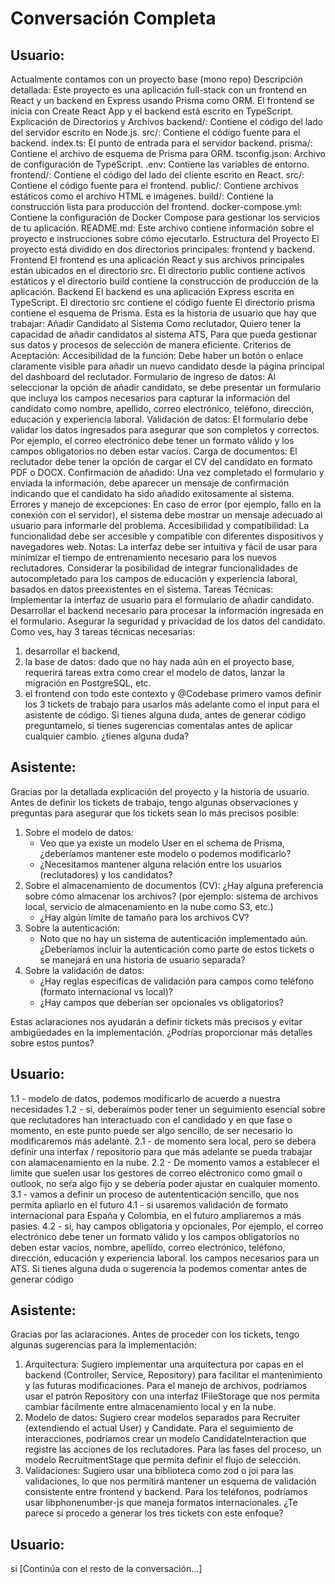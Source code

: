 # Conversación Completa

## Usuario:
Actualmente contamos con un proyecto base (mono repo)
Descripción detallada:
Este proyecto es una aplicación full-stack con un frontend en React y un backend en Express usando Prisma como ORM. El frontend se inicia con Create React App y el backend está escrito en TypeScript.
Explicación de Directorios y Archivos
backend/: Contiene el código del lado del servidor escrito en Node.js.
src/: Contiene el código fuente para el backend.
index.ts: El punto de entrada para el servidor backend.
prisma/: Contiene el archivo de esquema de Prisma para ORM.
tsconfig.json: Archivo de configuración de TypeScript.
.env: Contiene las variables de entorno.
frontend/: Contiene el código del lado del cliente escrito en React.
src/: Contiene el código fuente para el frontend.
public/: Contiene archivos estáticos como el archivo HTML e imágenes.
build/: Contiene la construcción lista para producción del frontend.
docker-compose.yml: Contiene la configuración de Docker Compose para gestionar los servicios de tu aplicación.
README.md: Este archivo contiene información sobre el proyecto e instrucciones sobre cómo ejecutarlo.
Estructura del Proyecto
El proyecto está dividido en dos directorios principales: frontend y backend.
Frontend
El frontend es una aplicación React y sus archivos principales están ubicados en el directorio src. El directorio public contiene activos estáticos y el directorio build contiene la construcción de producción de la aplicación.
Backend
El backend es una aplicación Express escrita en TypeScript.
El directorio src contiene el código fuente
El directorio prisma contiene el esquema de Prisma.
Esta es la historia de usuario que hay que trabajar:
Añadir Candidato al Sistema
Como reclutador,
Quiero tener la capacidad de añadir candidatos al sistema ATS,
Para que pueda gestionar sus datos y procesos de selección de manera eficiente.
Criterios de Aceptación:
Accesibilidad de la función: Debe haber un botón o enlace claramente visible para añadir un nuevo candidato desde la página principal del dashboard del reclutador.
Formulario de ingreso de datos: Al seleccionar la opción de añadir candidato, se debe presentar un formulario que incluya los campos necesarios para capturar la información del candidato como nombre, apellido, correo electrónico, teléfono, dirección, educación y experiencia laboral.
Validación de datos: El formulario debe validar los datos ingresados para asegurar que son completos y correctos. Por ejemplo, el correo electrónico debe tener un formato válido y los campos obligatorios no deben estar vacíos.
Carga de documentos: El reclutador debe tener la opción de cargar el CV del candidato en formato PDF o DOCX.
Confirmación de añadido: Una vez completado el formulario y enviada la información, debe aparecer un mensaje de confirmación indicando que el candidato ha sido añadido exitosamente al sistema.
Errores y manejo de excepciones: En caso de error (por ejemplo, fallo en la conexión con el servidor), el sistema debe mostrar un mensaje adecuado al usuario para informarle del problema.
Accesibilidad y compatibilidad: La funcionalidad debe ser accesible y compatible con diferentes dispositivos y navegadores web.
Notas:
La interfaz debe ser intuitiva y fácil de usar para minimizar el tiempo de entrenamiento necesario para los nuevos reclutadores.
Considerar la posibilidad de integrar funcionalidades de autocompletado para los campos de educación y experiencia laboral, basados en datos preexistentes en el sistema.
Tareas Técnicas:
Implementar la interfaz de usuario para el formulario de añadir candidato.
Desarrollar el backend necesario para procesar la información ingresada en el formulario.
Asegurar la seguridad y privacidad de los datos del candidato.
Como ves, hay 3 tareas técnicas necesarias:
1. desarrollar el backend,
2. la base de datos: dado que no hay nada aún en el proyecto base, requerirá tareas extra como crear el modelo de datos, lanzar la migración en PostgreSQL, etc.
3. el frontend
con todo este contexto y @Codebase primero vamos definir los 3 tickets de trabajo para usarlos más adelante como el input para el asistente de código.
Si tienes alguna duda, antes de generar código preguntamelo, si tienes sugerencias comentalas antes de aplicar cualquier cambio.
¿tienes alguna duda?
## Asistente:
Gracias por la detallada explicación del proyecto y la historia de usuario. Antes de definir los tickets de trabajo, tengo algunas observaciones y preguntas para asegurar que los tickets sean lo más precisos posible:
1. Sobre el modelo de datos:
   - Veo que ya existe un modelo User en el schema de Prisma, ¿deberíamos mantener este modelo o podemos modificarlo?
   - ¿Necesitamos mantener alguna relación entre los usuarios (reclutadores) y los candidatos?
2. Sobre el almacenamiento de documentos (CV):
¿Hay alguna preferencia sobre cómo almacenar los archivos? (por ejemplo: sistema de archivos local, servicio de almacenamiento en la nube como S3, etc.)
   - ¿Hay algún límite de tamaño para los archivos CV?
3. Sobre la autenticación:
   - Noto que no hay un sistema de autenticación implementado aún. ¿Deberíamos incluir la autenticación como parte de estos tickets o se manejará en una historia de usuario separada?
4. Sobre la validación de datos:
   - ¿Hay reglas específicas de validación para campos como teléfono (formato internacional vs local)?
   - ¿Hay campos que deberían ser opcionales vs obligatorios?


Estas aclaraciones nos ayudarán a definir tickets más precisos y evitar ambigüedades en la implementación. ¿Podrías proporcionar más detalles sobre estos puntos?
## Usuario:
1.1 - modelo de datos, podemos modificarlo de acuerdo a nuestra necesidades
1.2 - si, deberaimos poder tener un seguimiento esencial sobre que reclutadores han interactuado con el candidado y en que fase o momento, en este punto puede ser algo sencillo, de ser necesario lo modificaremos más adelante.
2.1 - de momento sera local, pero se debera definir una interfax / repositorio para que más adelante se pueda trabajar con alamacenamiento en la nube.
2.2 - De momento vamos a establecer el limite que suelen usar los gestores de correo eléctronico como gmail o outlook, no seŕa algo fijo y se debería poder ajustar en cualquier momento.
3.1 - vamos a definir un proceso de autententicación sencillo, que nos permita apliarlo en el futuro
4.1 - si usaremos validación de formato internacional para España y Colombia, en el futuro ampliaremos a más pasies.
4.2 - si, hay campos obligatoria y opcionales, Por ejemplo, el correo electrónico debe tener un formato válido y los campos obligatorios no deben estar vacíos, nombre, apellido, correo electrónico, teléfono, dirección, educación y experiencia laboral. los campos necesarios para un ATS.
Si tienes alguna duda o sugerencia la podemos comentar antes de generar código
## Asistente:
Gracias por las aclaraciones. Antes de proceder con los tickets, tengo algunas sugerencias para la implementación:
1. Arquitectura:
Sugiero implementar una arquitectura por capas en el backend (Controller, Service, Repository) para facilitar el mantenimiento y las futuras modificaciones.
Para el manejo de archivos, podríamos usar el patrón Repository con una interfaz IFileStorage que nos permita cambiar fácilmente entre almacenamiento local y en la nube.
2. Modelo de datos:
Sugiero crear modelos separados para Recruiter (extendiendo el actual User) y Candidate.
Para el seguimiento de interacciones, podríamos crear un modelo CandidateInteraction que registre las acciones de los reclutadores.
Para las fases del proceso, un modelo RecruitmentStage que permita definir el flujo de selección.
3. Validaciones:
Sugiero usar una biblioteca como zod o joi para las validaciones, lo que nos permitirá mantener un esquema de validación consistente entre frontend y backend.
Para los teléfonos, podríamos usar libphonenumber-js que maneja formatos internacionales.
¿Te parece si procedo a generar los tres tickets con este enfoque?
## Usuario:
si
[Continúa con el resto de la conversación...]